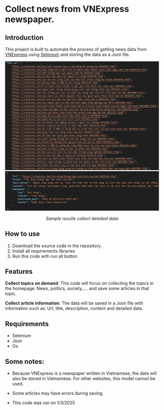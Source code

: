 # Collect news from VNExpress newspaper.
## Introduction
This project is built to automate the process of getting news data from [VNExpress](https://vnexpress.net/) using [Selenium](https://www.selenium.dev/) and storing the data as a Json file.

<p align="center">
  <img src="https://github.com/SaikySu/Collect_and_classify_news/blob/main/Data_Image/example1.png?raw=true" width="800"></br>
  <img src="https://github.com/SaikySu/Collect_and_classify_news/blob/main/Data_Image/example2.png?raw=true" width="800"></br>
  <div style="text-align: center;"><i>Sample results collect detailed data</i></div>
</p>


## How to use
1. Download the source code in the repository.
2. Install all requirements libraries
3. Run this code with run all button

## Features
**Collect topics on demand**: This code will focus on collecting the topics in the homepage: News, politics, society,.... and save some articles in that topic.

**Collect article information**: The data will be saved in a Json file with information such as: Url, title, description, content and detailed data.

## Requirements
* Selenium
* Json
* Os

## Some notes:
* Because VNExpress is a newspaper written in Vietnamese, the data will also be stored in Vietnamese. For other websites, this model cannot be used.

* Some articles may have errors during saving.

* This code was run on 1/3/2025
